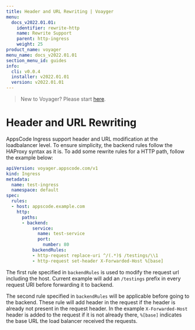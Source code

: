 ```yaml
---
title: Header and URL Rewriting | Voayger
menu:
  docs_v2022.01.01:
    identifier: rewrite-http
    name: Rewrite Support
    parent: http-ingress
    weight: 25
product_name: voyager
menu_name: docs_v2022.01.01
section_menu_id: guides
info:
  cli: v0.0.4
  installer: v2022.01.01
  version: v2022.01.01
---
```


> New to Voyager? Please start [here](/docs/v2022.01.01/concepts/overview).

# Header and URL Rewriting

AppsCode Ingress support header and URL modification at the loadbalancer level. To ensure simplicity,
the backend rules follow the HAProxy syntax as it is. To add some rewrite rules for a HTTP path, follow the example below:

```yaml
apiVersion: voyager.appscode.com/v1
kind: Ingress
metadata:
  name: test-ingress
  namespace: default
spec:
  rules:
  - host: appscode.example.com
    http:
      paths:
      - backend:
          service:
            name: test-service
            port:
              number: 80
          backendRules:
          - http-request replace-uri ^/(.*)$ /testings/\\1
          - http-request set-header X-Forwarded-Host %[base]
```

The first rule specified in `backendRules` is used to modify the request url including the host. Current example
will add an `/testings` prefix in every request URI before forwarding it to backend.

The second rule specified in `backendRules` will be applicable before going to the backend.
These rule will add header in the request if the header is already not present in the request header.
In the example `X-Forwarded-Host` header is added to the request if it is not already there, `%[base]` indicates
the base URL the load balancer received the requests.
